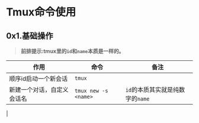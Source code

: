 # Tmux命令使用
## 0x1.基础操作
> **前排提示:tmux里的`id`和`name`本质是一样的。**
> 
| 作用                       | 命令                 | 备注                             |
| -------------------------- | -------------------- | -------------------------------- |
| 顺序id启动一个新会话       | `tmux`               |                                  |
| 新建一个对话，自定义会话名 | `tmux new -s <name>` | `id`的本质其实就是纯数字的`name` |
|